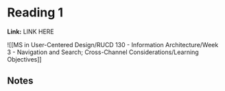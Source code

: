 # Reading 1
**Link:** LINK HERE

![[MS in User-Centered Design/RUCD 130 - Information Architecture/Week 3 - Navigation and Search; Cross-Channel Considerations/Learning Objectives]]

## Notes